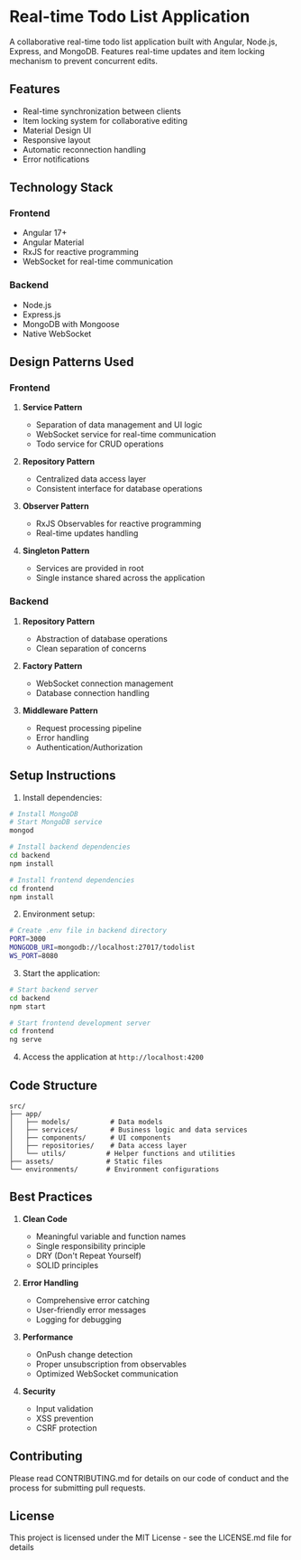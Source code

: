 # Real-time Todo List Application

A collaborative real-time todo list application built with Angular, Node.js, Express, and MongoDB. Features real-time updates and item locking mechanism to prevent concurrent edits.

## Features

- Real-time synchronization between clients
- Item locking system for collaborative editing
- Material Design UI
- Responsive layout
- Automatic reconnection handling
- Error notifications

## Technology Stack

### Frontend
- Angular 17+
- Angular Material
- RxJS for reactive programming
- WebSocket for real-time communication

### Backend
- Node.js
- Express.js
- MongoDB with Mongoose
- Native WebSocket

## Design Patterns Used

### Frontend
1. **Service Pattern**
   - Separation of data management and UI logic
   - WebSocket service for real-time communication
   - Todo service for CRUD operations

2. **Repository Pattern**
   - Centralized data access layer
   - Consistent interface for database operations

3. **Observer Pattern**
   - RxJS Observables for reactive programming
   - Real-time updates handling

4. **Singleton Pattern**
   - Services are provided in root
   - Single instance shared across the application

### Backend
1. **Repository Pattern**
   - Abstraction of database operations
   - Clean separation of concerns

2. **Factory Pattern**
   - WebSocket connection management
   - Database connection handling

3. **Middleware Pattern**
   - Request processing pipeline
   - Error handling
   - Authentication/Authorization

## Setup Instructions

1. Install dependencies:
```bash
# Install MongoDB
# Start MongoDB service
mongod

# Install backend dependencies
cd backend
npm install

# Install frontend dependencies
cd frontend
npm install
```

2. Environment setup:
```bash
# Create .env file in backend directory
PORT=3000
MONGODB_URI=mongodb://localhost:27017/todolist
WS_PORT=8080
```

3. Start the application:
```bash
# Start backend server
cd backend
npm start

# Start frontend development server
cd frontend
ng serve
```

4. Access the application at `http://localhost:4200`

## Code Structure

```
src/
├── app/
│   ├── models/          # Data models
│   ├── services/        # Business logic and data services
│   ├── components/      # UI components
│   ├── repositories/    # Data access layer
│   └── utils/          # Helper functions and utilities
├── assets/             # Static files
└── environments/       # Environment configurations
```

## Best Practices

1. **Clean Code**
   - Meaningful variable and function names
   - Single responsibility principle
   - DRY (Don't Repeat Yourself)
   - SOLID principles

2. **Error Handling**
   - Comprehensive error catching
   - User-friendly error messages
   - Logging for debugging

3. **Performance**
   - OnPush change detection
   - Proper unsubscription from observables
   - Optimized WebSocket communication

4. **Security**
   - Input validation
   - XSS prevention
   - CSRF protection

## Contributing

Please read CONTRIBUTING.md for details on our code of conduct and the process for submitting pull requests.

## License

This project is licensed under the MIT License - see the LICENSE.md file for details
